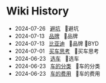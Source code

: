 # Wiki History

- 2024-07-26&nbsp;&nbsp; [避坑](/0007_避坑)&nbsp;&nbsp; :bookmark:避坑
- 2024-07-13&nbsp;&nbsp; [品牌](/0005_品牌)&nbsp;&nbsp; :bookmark:品牌
- 2024-07-13&nbsp;&nbsp; [比亚迪](/0006_品牌_BYD)&nbsp;&nbsp; :bookmark:品牌 :bookmark:BYD
- 2024-07-01&nbsp;&nbsp; [买车思考](/0004_买车思考)&nbsp;&nbsp; :bookmark:买车思考
- 2024-06-23&nbsp;&nbsp; [选车](/0001_选车)&nbsp;&nbsp; :bookmark:选车
- 2024-06-23&nbsp;&nbsp; [车的分类](/0002_车的分类)&nbsp;&nbsp; :bookmark:车的分类
- 2024-06-23&nbsp;&nbsp; [车的费用](/0003_车的费用)&nbsp;&nbsp; :bookmark:车的费用
